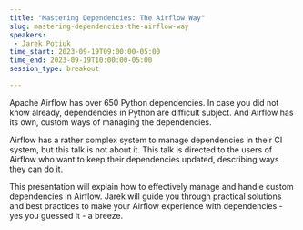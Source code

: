 ```yaml
---
title: "Mastering Dependencies: The Airflow Way"
slug: mastering-dependencies-the-airflow-way
speakers:
 - Jarek Potiuk
time_start: 2023-09-19T09:00:00-05:00
time_end: 2023-09-19T10:00:00-05:00
session_type: breakout

---
```


Apache Airflow has over 650 Python dependencies. In case you did not know already, dependencies in Python are  difficult subject. And Airflow has its own, custom ways of managing the dependencies.  



Airflow has a rather complex system to manage dependencies in their CI system, but this talk is not about it. This talk is directed to the users of Airflow who want to keep their dependencies updated, describing ways they can do it.



This presentation will explain how to effectively manage and handle custom dependencies in Airflow. Jarek will guide you through practical solutions and best practices to make your Airflow experience with dependencies - yes you guessed it - a breeze. 